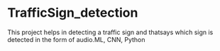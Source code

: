 # TrafficSign_detection
This  project  helps  in  detecting  a  traffic  sign  and  thatsays which sign is detected in the form of audio.ML, CNN, Python
